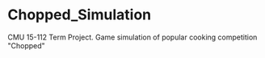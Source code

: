 # Chopped_Simulation
CMU 15-112 Term Project. Game simulation of popular cooking competition "Chopped"
